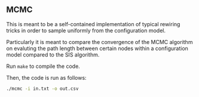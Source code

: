 ## MCMC

This is meant to be a self-contained implementation of typical rewiring tricks in order to sample uniformly from the configuration model.

Particularly it is meant to compare the convergence of the MCMC algorithm on evaluting the path length between certain nodes within a configuration model compared to the SIS algorithm. 

Run `make` to compile the code.

Then, the code is run as follows:

```bash
./mcmc -i in.txt -o out.csv
```